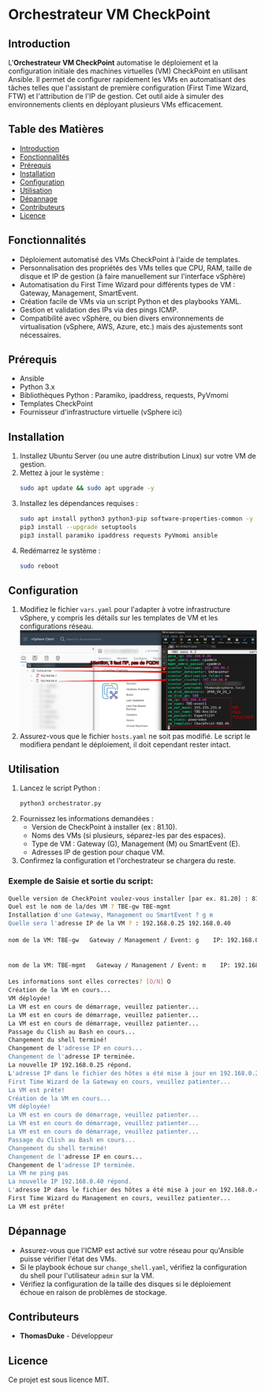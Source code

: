 
# Orchestrateur VM CheckPoint

## Introduction
L'**Orchestrateur VM CheckPoint** automatise le déploiement et la configuration initiale des machines virtuelles (VM) CheckPoint en utilisant Ansible. Il permet de configurer rapidement les VMs en automatisant des tâches telles que l'assistant de première configuration (First Time Wizard, FTW) et l'attribution de l'IP de gestion. Cet outil aide à simuler des environnements clients en déployant plusieurs VMs efficacement.

## Table des Matières
- [Introduction](#introduction)
- [Fonctionnalités](#fonctionnalités)
- [Prérequis](#prérequis)
- [Installation](#installation)
- [Configuration](#configuration)
- [Utilisation](#utilisation)
- [Dépannage](#dépannage)
- [Contributeurs](#contributeurs)
- [Licence](#licence)

## Fonctionnalités
- Déploiement automatisé des VMs CheckPoint à l'aide de templates.
- Personnalisation des propriétés des VMs telles que CPU, RAM, taille de disque et IP de gestion (à faire manuellement sur l'interface vSphère)
- Automatisation du First Time Wizard pour différents types de VM : Gateway, Management, SmartEvent.
- Création facile de VMs via un script Python et des playbooks YAML.
- Gestion et validation des IPs via des pings ICMP.
- Compatibilité avec vSphère, ou bien divers environnements de virtualisation (vSphere, AWS, Azure, etc.) mais des ajustements sont nécessaires.

## Prérequis
- Ansible
- Python 3.x
- Bibliothèques Python : Paramiko, ipaddress, requests, PyVmomi
- Templates CheckPoint
- Fournisseur d'infrastructure virtuelle (vSphere ici)

## Installation
1. Installez Ubuntu Server (ou une autre distribution Linux) sur votre VM de gestion.
2. Mettez à jour le système :
   ```bash
   sudo apt update && sudo apt upgrade -y
   ```
3. Installez les dépendances requises :
   ```bash
   sudo apt install python3 python3-pip software-properties-common -y
   pip3 install --upgrade setuptools
   pip3 install paramiko ipaddress requests PyVmomi ansible
   ```
4. Redémarrez le système :
   ```bash
   sudo reboot
   ```

## Configuration
1. Modifiez le fichier `vars.yaml` pour l'adapter à votre infrastructure vSphere, y compris les détails sur les templates de VM et les configurations réseau.
![vars](images/vars_modif.png)
3. Assurez-vous que le fichier `hosts.yaml` ne soit pas modifié. Le script le modifiera pendant le déploiement, il doit cependant rester intact.

## Utilisation
1. Lancez le script Python :
   ```bash
   python3 orchestrator.py
   ```
2. Fournissez les informations demandées :
   - Version de CheckPoint à installer (ex : 81.10).
   - Noms des VMs (si plusieurs, séparez-les par des espaces).
   - Type de VM : Gateway (G), Management (M) ou SmartEvent (E).
   - Adresses IP de gestion pour chaque VM.
3. Confirmez la configuration et l'orchestrateur se chargera du reste.

### Exemple de Saisie et sortie du script:
```bash
Quelle version de CheckPoint voulez-vous installer [par ex. 81.20] : 81.10
Quel est le nom de la/des VM ? TBE-gw TBE-mgmt
Installation d'une Gateway, Management ou SmartEvent ? g m
Quelle sera l'adresse IP de la VM ? : 192.168.0.25 192.168.0.40

nom de la VM: TBE-gw   Gateway / Management / Event: g    IP: 192.168.0.25   Masque: 255.255.255.0   Version de la VM: R81.10


nom de la VM: TBE-mgmt   Gateway / Management / Event: m    IP: 192.168.0.40   Masque: 255.255.255.0   Version de la VM: R81.10

Les informations sont elles correctes? [O/N] O
Création de la VM en cours...
VM déployée!
La VM est en cours de démarrage, veuillez patienter...
La VM est en cours de démarrage, veuillez patienter...
La VM est en cours de démarrage, veuillez patienter...
Passage du Clish au Bash en cours...
Changement du shell terminé!
Changement de l'adresse IP en cours...
Changement de l'adresse IP terminée.
La nouvelle IP 192.168.0.25 répond.
L'adresse IP dans le fichier des hôtes a été mise à jour en 192.168.0.25.
First Time Wizard de la Gateway en cours, veuillez patienter...
La VM est prête!
Création de la VM en cours...
VM déployée!
La VM est en cours de démarrage, veuillez patienter...
La VM est en cours de démarrage, veuillez patienter...
La VM est en cours de démarrage, veuillez patienter...
Passage du Clish au Bash en cours...
Changement du shell terminé!
Changement de l'adresse IP en cours...
Changement de l'adresse IP terminée.
La VM ne ping pas
La nouvelle IP 192.168.0.40 répond.
L'adresse IP dans le fichier des hôtes a été mise à jour en 192.168.0.40.
First Time Wizard du Management en cours, veuillez patienter...
La VM est prête!
```



## Dépannage
- Assurez-vous que l'ICMP est activé sur votre réseau pour qu'Ansible puisse vérifier l'état des VMs.
- Si le playbook échoue sur `change_shell.yaml`, vérifiez la configuration du shell pour l'utilisateur `admin` sur la VM.
- Vérifiez la configuration de la taille des disques si le déploiement échoue en raison de problèmes de stockage.

## Contributeurs
- **ThomasDuke** - Développeur

## Licence
Ce projet est sous licence MIT.
